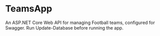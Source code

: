 # TeamsApp

An ASP.NET Core Web API for managing Football teams, configured for Swagger. Run Update-Database before running the app.
